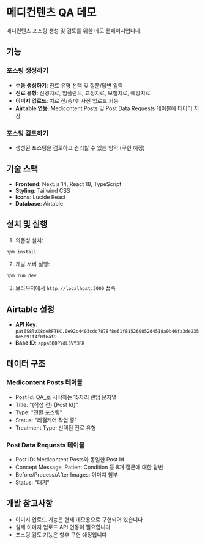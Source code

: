 # 메디컨텐츠 QA 데모

메디컨텐츠 포스팅 생성 및 검토를 위한 데모 웹페이지입니다.

## 기능

### 포스팅 생성하기
- **수동 생성하기**: 진료 유형 선택 및 질문/답변 입력
- **진료 유형**: 신경치료, 임플란트, 교정치료, 보철치료, 예방치료
- **이미지 업로드**: 치료 전/중/후 사진 업로드 기능
- **Airtable 연동**: Medicontent Posts 및 Post Data Requests 테이블에 데이터 저장

### 포스팅 검토하기
- 생성된 포스팅을 검토하고 관리할 수 있는 영역 (구현 예정)

## 기술 스택

- **Frontend**: Next.js 14, React 18, TypeScript
- **Styling**: Tailwind CSS
- **Icons**: Lucide React
- **Database**: Airtable

## 설치 및 실행

1. 의존성 설치:
```bash
npm install
```

2. 개발 서버 실행:
```bash
npm run dev
```

3. 브라우저에서 `http://localhost:3000` 접속

## Airtable 설정

- **API Key**: `pat6S8lzX8deRFTKC.0e92c4403cdc7878f8e61f815260852d4518a0b46fa3de2350e5e91f4f0f6af9`
- **Base ID**: `appa5Q0PYdL5VY3RK`

## 데이터 구조

### Medicontent Posts 테이블
- Post Id: QA_로 시작하는 15자리 랜덤 문자열
- Title: "(작성 전) {Post Id}"
- Type: "전환 포스팅"
- Status: "리걸케어 작업 중"
- Treatment Type: 선택된 진료 유형

### Post Data Requests 테이블
- Post ID: Medicontent Posts와 동일한 Post Id
- Concept Message, Patient Condition 등 8개 질문에 대한 답변
- Before/Process/After Images: 이미지 첨부
- Status: "대기"

## 개발 참고사항

- 이미지 업로드 기능은 현재 데모용으로 구현되어 있습니다
- 실제 이미지 업로드 API 연동이 필요합니다
- 포스팅 검토 기능은 향후 구현 예정입니다

